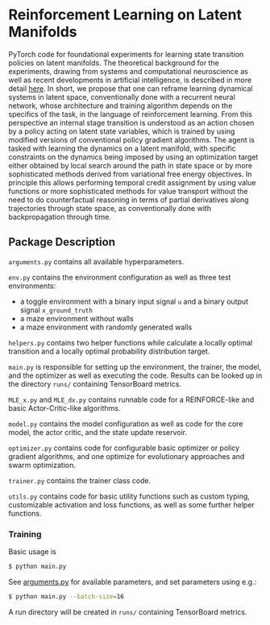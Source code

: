 # Reinforcement Learning on Latent Manifolds

PyTorch code for foundational experiments for learning state transition policies on latent manifolds.
The theoretical background for the experiments, drawing from systems and computational neuroscience as well as recent developments in artificial intelligence, is described in more detail [here](https://github.com/sebvoigtlaender/state_rl_basics/blob/main/background.pdf).
In short, we propose that one can reframe learning dynamical systems in latent space, conventionally done with a recurrent neural network, whose architecture and training algorithm depends on the specifics of the task, in the language of reinforcement learning. From this perspective an internal stage transition is understood as an action chosen by a policy acting on latent state variables, which is trained by using modified versions of conventional policy gradient algorithms.
The agent is tasked with learning the dynamics on a latent manifold, with specific constraints on the dynamics being imposed by using an optimization target either obtained by local search around the path in state space or by more sophisticated methods derived from variational free energy objectives.
In principle this allows performing temporal credit assignment by using value functions or more sophisticated methods for value transport without the need to do counterfactual reasoning in terms of partial derivatives along trajectories through state space, as conventionally done with backpropagation through time.

## Package Description

`arguments.py` contains all available hyperparameters.

`env.py` contains the environment configuration as well as three test environments:
*   a toggle environment with a binary input signal `u` and a binary output signal `x_ground_truth`
*   a maze environment without walls
*   a maze environment with randomly generated walls

`helpers.py` contains two helper functions while calculate a locally optimal transition and a locally optimal probability distribution target.

`main.py` is responsible for setting up the environment, the trainer, the model, and the optimizer as well as executing the code. Results can be looked up in the directory `runs/` containing TensorBoard metrics.

`MLE_x.py` and `MLE_dx.py` contains runnable code for a REINFORCE-like and basic Actor-Critic-like algorithms.

`model.py` contains the model configuration as well as code for the core model, the actor critic, and the state update reservoir.

`optimizer.py` contains code for configurable basic optimizer or policy gradient algorithms, and one optimize for evolutionary approaches and swarm optimization.

`trainer.py` contains the trainer class code.

`utils.py` contains code for basic utility functions such as custom typing, customizable activation and loss functions, as well as some further helper functions.

### Training

Basic usage is

```bash
$ python main.py
```

See [arguments.py](https://github.com/sebvoigtlaender/state_rl_basics/blob/main/arguments.py) for available parameters, and set parameters using e.g.:

```bash
$ python main.py --batch-size=16
```

A run directory will be created in `runs/` containing TensorBoard metrics.